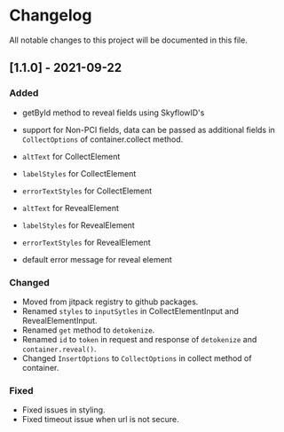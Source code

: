 # Changelog

All notable changes to this project will be documented in this file.

## [1.1.0] - 2021-09-22

### Added


- getById method to reveal fields using SkyflowID's

- support for Non-PCI fields, data can be passed as additional fields in `CollectOptions` of container.collect method.
- `altText` for CollectElement 
- `labelStyles` for CollectElement
- `errorTextStyles` for CollectElement

- `altText` for RevealElement 
- `labelStyles` for RevealElement
- `errorTextStyles` for RevealElement
- default error message for reveal element

### Changed

- Moved from jitpack registry to github packages.
- Renamed `styles` to `inputSytles` in CollectElementInput and RevealElementInput.
- Renamed `get` method to `detokenize`.
- Renamed `id` to `token` in request and response of `detokenize` and `container.reveal()`.
- Changed `InsertOptions` to `CollectOptions` in collect method of container.


### Fixed
- Fixed issues in styling.
- Fixed timeout issue when url is not secure.